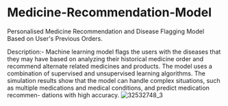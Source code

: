 # Medicine-Recommendation-Model
Personalised Medicine Recommendation and Disease Flagging Model Based on User's Previous Orders.

Description:-
Machine learning model flags the users with the diseases that they may have based on
analyzing their historical medicine order and recommend alternate related medicines and products. The model uses
a combination of supervised and unsupervised learning algorithms. The simulation results show that the model can
handle complex situations, such as multiple medications and medical conditions, and predict medication recommen-
dations with high accuracy.
![32532748_3](https://github.com/bhuiyapritam/Medicine-Recommendation-Model/assets/113039154/3e50dc6e-a25e-4896-adc5-0632b82bd73c)
